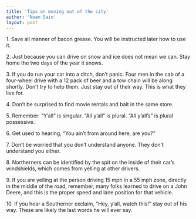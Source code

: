 ```yaml
---
title: 'Tips on moving out of the city'
author: 'Noam Sain'
layout: post
---
```


1\. Save all manner of bacon grease. You will be instructed later how to use it.

2\. Just because you can drive on snow and ice does not mean we can. Stay home the two days of the year it snows.

3\. If you do run your car into a ditch, don’t panic. Four men in the cab of a four-wheel drive with a 12 pack of beer and a tow chain will be along shortly. Don’t try to help them. Just stay out of their way. This is what they live for.

4\. Don’t be surprised to find movie rentals and bait in the same store.

5\. Remember: “Y’all” is singular. “All y’all” is plural. “All y’all’s” is plural possessive.

6\. Get used to hearing, “You ain’t from around here, are you?”

7\. Don’t be worried that you don’t understand anyone. They don’t understand you either.

8\. Northerners can be identified by the spit on the inside of their car’s windshields, which comes from yelling at other drivers.

9\. If you are yelling at the person driving 15 mph in a 55 mph zone, directly in the middle of the road, remember, many folks learned to drive on a John Deere, and this is the proper speed and lane position for that vehicle.

10\. If you hear a Southerner exclaim, “Hey, y’all, watch this!” stay out of his way. These are likely the last words he will ever say.